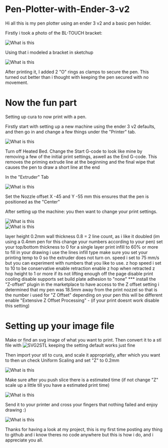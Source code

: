 # Pen-Plotter-with-Ender-3-v2

Hi all this is my pen plotter using an ender 3 v2 and a basic pen holder.

Firstly i took a photo of the BL-TOUCH bracket: 

![What is this](bracket.png) <br>

Using that i modeled a bracket in sketchup 

![What is this](Sketch.png) <br>

After printing it, I added 2 "O" rings as clamps to secure the pen.
This turned out better than i thought with keeping the pen secured with no movement.

# Now the fun part

Setting up cura to now print with a pen.

Firstly start with setting up a new machine using the ender 3 v2 defaults, and then go in and change a few things under the "Printer" tab.

![What is this](machinesettings1.png) <br>

Turn off Heated Bed.
Change the Start G-code to look like mine by removing a few of the initial print settings, aswell as the End G-code.
This removes the priming extrude line at the beginning and the final wipe that causes the pen to draw a short line at the end

In the "Extruder" Tab

![What is this](machinesettings2.png) <br>

Set the Nozzle offset X -45 and Y -55 mm this ensures that the pen is positioned as the "Center"

After setting up the machine:
you then want to change your print settings.

![What is this](printsettings1.png) <br>
![What is this](printsettings2.png) <br>

layer height 0.2mm
wall thickness 0.8 = 2 line count, as i like it doubled (im using a 0.4mm pen for this change your numbers according to your pen)
set your top/bottom thickness to 0 for a single layer print
infill to 60% or more to fill in your drawing i use the lines infill type
make sure you set your printing temp to 0 so the extruder does not turn on.
speed i set to 75 mm/s but you can experiment with numbers that you like to use.
z hop speed i set to 10 to be conservative
enable retraction
enable z hop when retracted
z hop height to 1 or more if its not lifting enough off the page
disable print cooling
disable supports
set build plate adhesion to "none"
*** install the "Z-offset" plugin in the marketplace to have access to the Z offset setting
i determined that my pen was 18.5mm away from the print nozzel so that is the number i used for "Z Offset" depending on your pen this will be different
enable "Extensive Z Offset Processing" - (if your print doesnt work disable this setting)

# Setting up your image file

Make or find an svg image of what you want to print.
Then convert it to a stl file with ![SVG2STL](https://svg2stl.com/)
keeping the setting default works just fine

Then import your stl to cura, and scale it appropriatly, after which you want to then un check Uniform Scaling and set "Z" to 0.2mm

![What is this](scale.png) <br>

Make sure after you push slice there is a estimated time (if not change "Z" scale up a little till you have a estimated print time)

![What is this](slicetimer.png) <br>

Send it to your printer and cross your fingers that nothing failed and enjoy drawing :) 

![What is this](Final.png) <br>

Thanks for having a look at my project, this is my first time posting any thing to github and i know theres no code anywhere but this is how i do, and i appreciate you all.
